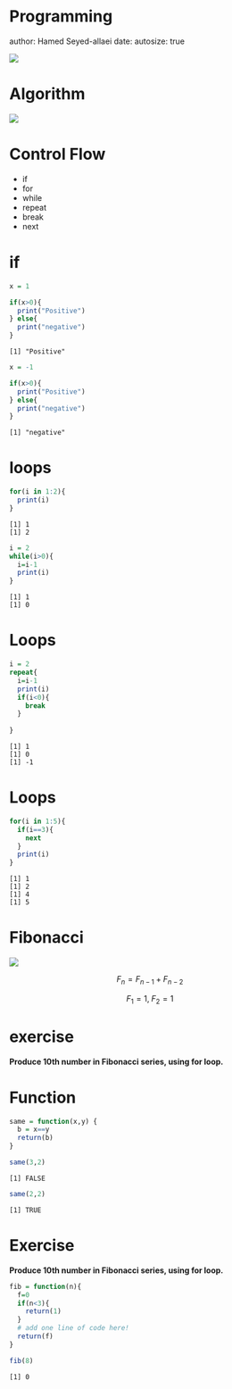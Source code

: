 Programming
========================================================
author: Hamed Seyed-allaei
date: 
autosize: true

![](https://upload.wikimedia.org/wikipedia/commons/0/0f/Ada_lovelace.jpg)


Algorithm
=========

![](https://imgs.xkcd.com/comics/flow_charts.png)


Control Flow
============

* if
* for
* while
* repeat
* break
* next

if
===

```r
x = 1

if(x>0){
  print("Positive")
} else{
  print("negative")
}
```

```
[1] "Positive"
```


```r
x = -1

if(x>0){
  print("Positive")
} else{
  print("negative")
}
```

```
[1] "negative"
```

loops
=====

```r
for(i in 1:2){
  print(i)
}
```

```
[1] 1
[1] 2
```


```r
i = 2
while(i>0){
  i=i-1
  print(i)
}
```

```
[1] 1
[1] 0
```

Loops
=====

```r
i = 2
repeat{
  i=i-1
  print(i)
  if(i<0){
    break
  }
  
}
```

```
[1] 1
[1] 0
[1] -1
```

Loops
=====

```r
for(i in 1:5){
  if(i==3){
    next
  }
  print(i)
}
```

```
[1] 1
[1] 2
[1] 4
[1] 5
```

Fibonacci
==========

![](https://upload.wikimedia.org/wikipedia/commons/d/db/34%2A21-FibonacciBlocks.png)

$$F_{n}=F_{n-1}+F_{n-2}$$

$$F_{1}=1,\;F_{2}=1$$

exercise 
========
**Produce 10th number in Fibonacci series, using for loop.**

Function
========

```r
same = function(x,y) {
  b = x==y
  return(b)
}

same(3,2)
```

```
[1] FALSE
```

```r
same(2,2)
```

```
[1] TRUE
```


Exercise 
========
**Produce 10th number in Fibonacci series, using for loop.**

```r
fib = function(n){
  f=0
  if(n<3){
    return(1)
  }
  # add one line of code here!
  return(f)  
}

fib(8)
```

```
[1] 0
```

